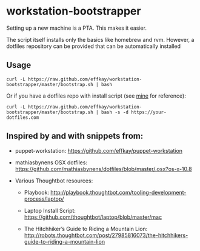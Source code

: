 workstation-bootstrapper
========================

Setting up a new machine is a PTA. This makes it easier.

The script itself installs only the basics like homebrew and rvm.
However, a dotfiles repository can be provided that can be automatically
installed

## Usage

`curl -L https://raw.github.com/effkay/workstation-bootstrapper/master/bootstrap.sh | bash`

Or if you have a dotfiles repo with install script (see [mine](https://github.com/effkay/dotfiles) for
reference):

`curl -L https://raw.github.com/effkay/workstation-bootstrapper/master/bootstrap.sh | bash -s -d https://your-dotfiles.com`

## Inspired by and with snippets from:

- puppet-workstation: https://github.com/effkay/puppet-workstation

- mathiasbynens OSX dotfiles:
  https://github.com/mathiasbynens/dotfiles/blob/master/.osx?os-x-10.8

- Various Thoughtbot resources:

  - Playbook:
    http://playbook.thoughtbot.com/tooling-development-process/laptop/

  - Laptop Install Script:
    https://github.com/thoughtbot/laptop/blob/master/mac

  - The Hitchhiker’s Guide to Riding a Mountain Lion:
    http://robots.thoughtbot.com/post/27985816073/the-hitchhikers-guide-to-riding-a-mountain-lion

